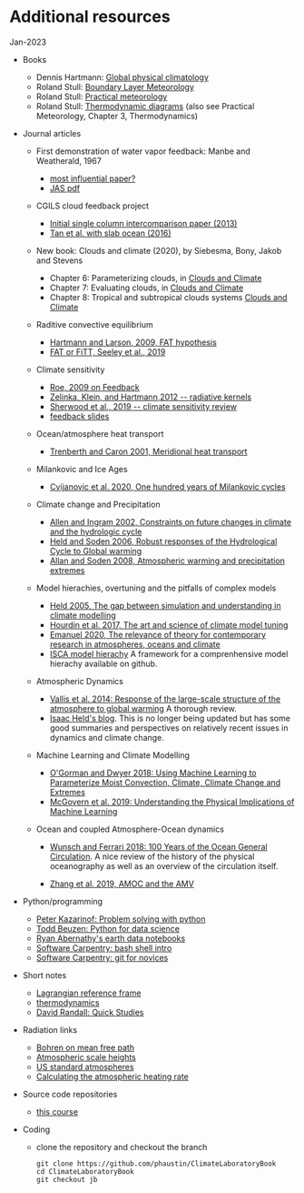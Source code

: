 # Additional resources
Jan-2023
- Books

  - Dennis Hartmann: [Global physical climatology](https://gw2jh3xr2c.search.serialssolutions.com/?sid=sersol&SS_jc=TC0001767901&title=Global%20physical%20climatology)  
  - Roland Stull: [Boundary Layer Meteorology](https://gw2jh3xr2c.search.serialssolutions.com/?sid=sersol&SS_jc=TC0000806834&title=An%20introduction%20to%20boundary%20layer%20meteorology)  
  - Roland Stull: [Practical meteorology](https://www.eoas.ubc.ca/books/Practical_Meteorology/)
  - Roland Stull: [Thermodynamic diagrams](https://www.eoas.ubc.ca/books/Practical_Meteorology/common/thermo-diagrams.html) (also see Practical Meteorology, Chapter 3, Thermodynamics)

- Journal articles

  - First demonstration of water vapor feedback: Manbe and Weatherald, 1967
    - [most influential paper?](https://www.carbonbrief.org/prof-john-mitchell-how-a-1967-study-greatly-influenced-climate-change-science)  
    - [JAS pdf](https://journals.ametsoc.org/view/journals/atsc/24/3/1520-0469_1967_024_0241_teotaw_2_0_co_2.xml)
  - CGILS cloud feedback project
    - [Initial single column intercomparison paper (2013)](https://agupubs.onlinelibrary.wiley.com/doi/pdf/10.1002/2013MS000246)
    - [Tan et al. with slab ocean (2016)](https://agupubs.onlinelibrary.wiley.com/doi/full/10.1002/2016MS000804)
  - New book: Clouds and climate (2020), by Siebesma, Bony, Jakob and Stevens
    - Chapter 6: Parameterizing clouds, in [Clouds and Climate](https://www-cambridge-org.ezproxy.library.ubc.ca/core/books/clouds-and-climate/7B47159F7B050B71625111E40795D182)
    - Chapter 7: Evaluating clouds, in [Clouds and Climate](https://www-cambridge-org.ezproxy.library.ubc.ca/core/books/clouds-and-climate/7B47159F7B050B71625111E40795D182)
    - Chapter 8: Tropical and subtropical clouds systems [Clouds and Climate](https://www-cambridge-org.ezproxy.library.ubc.ca/core/books/clouds-and-climate/7B47159F7B050B71625111E40795D182)
  - Raditive convective equilibrium 
    - [Hartmann and Larson, 2009, FAT hypothesis](https://agupubs.onlinelibrary.wiley.com/doi/epdf/10.1029/2002GL015835)
    - [FAT or FiTT, Seeley et al., 2019](https://agupubs.onlinelibrary.wiley.com/doi/full/10.1029/2018GL080096)
  - Climate sensitivity
    - [Roe, 2009 on Feedback](https://www-annualreviews-org.ezproxy.library.ubc.ca/doi/10.1146/annurev.earth.061008.134734)
    - [Zelinka, Klein, and Hartmann,2012 -- radiative kernels](https://journals.ametsoc.org/view/journals/clim/25/11/jcli-d-11-00249.1.xml)
    - [Sherwood et al., 2019 -- climate sensitivity review](https://agupubs-onlinelibrary-wiley-com.ezproxy.library.ubc.ca/doi/10.1029/2019RG000678)
    - [feedback slides](https://github.com/phaustin/ClimateLaboratoryBook/blob/jb/docs/e595_feedback.pdf)

  - Ocean/atmosphere heat transport
    - [Trenberth and Caron 2001, Meridional heat transport](https://journals.ametsoc.org/view/journals/clim/14/16/1520-0442_2001_014_3433_eomaao_2.0.co_2.xml)

  - Milankovic and Ice Ages
    - [Cvijanovic et al. 2020, One hundred years of Milankovic cycles](https://www.nature.com/articles/s41561-020-0621-2)

  - Climate change and Precipitation
    - [Allen and Ingram 2002, Constraints on future changes in climate and the hydrologic cycle](https://www.nature.com/articles/nature01092)
    - [Held and Soden 2006, Robust responses of the Hydrological Cycle to Global warming](https://journals.ametsoc.org/view/journals/clim/19/21/jcli3990.1.xml)
    - [Allan and Soden 2008, Atmospheric warming and precipitation extremes](https://science-sciencemag-org.ezproxy.library.ubc.ca/content/321/5895/1481.full)

  - Model hierachies, overtuning and the pitfalls of complex models
    - [Held 2005, The gap between simulation and understanding in climate modelling](https://journals.ametsoc.org/view/journals/bams/86/11/bams-86-11-1609.xml) 
    - [Hourdin et al. 2017, The art and science of climate model tuning](https://journals.ametsoc.org/view/journals/bams/98/3/bams-d-15-00135.1.xml)
    - [Emanuel 2020, The relevance of theory for contemporary research in atmospheres, oceans and climate](https://agupubs.onlinelibrary.wiley.com/doi/full/10.1029/2019AV000129)
    - [ISCA model hierachy](https://execlim.github.io/Isca/latest/html/) A framework for a comprenhensive model hierachy available on github.

  - Atmospheric Dynamics
    - [Vallis et al. 2014: Response of the large-scale structure of the atmosphere to global warming](https://rmets-onlinelibrary-wiley-com.ezproxy.library.ubc.ca/doi/full/10.1002/qj.2456) A thorough review.
    - [Isaac Held's blog](https://www.gfdl.noaa.gov/blog_held/). This is no longer being updated but has some good summaries and perspectives on relatively recent issues in dynamics and climate change.

  - Machine Learning and Climate Modelling
    - [O'Gorman and Dwyer 2018: Using Machine Learning to Parameterize Moist Convection, Climate, Climate Change and Extremes](https://agupubs.onlinelibrary.wiley.com/doi/full/10.1029/2018MS001351)
    - [McGovern et al. 2019: Understanding the Physical Implications of Machine Learning](https://journals.ametsoc.org/view/journals/bams/100/11/bams-d-18-0195.1.xml)

  - Ocean and coupled Atmosphere-Ocean dynamics
    - [Wunsch and Ferrari 2018: 100 Years of the Ocean General Circulation](https://journals.ametsoc.org/view/journals/amsm/59/1/amsmonographs-d-18-0002.1.xml#bib167). A nice review of the history of the physical oceanography as well as an overview of the circulation itself.

    - [Zhang et al. 2019, AMOC and the AMV](https://agupubs.onlinelibrary.wiley.com/doi/10.1029/2019RG000644)

- Python/programming

  - [Peter Kazarinof: Problem solving with python](https://atsc_web.eoas.ubc.ca/)
  - [Todd Beuzen: Python for data science](https://github.com/TomasBeuzen/python-programming-for-data-science)
  - [Ryan Abernathy's earth data notebooks](https://github.com/earth-env-data-science/earth-env-data-science-book)
  - [Software Carpentry: bash shell intro](https://swcarpentry.github.io/shell-novice/01-intro/index.html)
  - [Software Carpentry: git for novices](https://swcarpentry.github.io/git-novice)

- Short notes
  - [Lagrangian reference frame](https://www.dropbox.com/s/29itq49fw2d3bdk/lagrangian.pdf?dl=0)  
  - [thermodynamics](https://www.dropbox.com/s/9fzwukhcbad70n7/thermo.pdf?dl=0)  
  - [David Randall: Quick Studies](http://hogback.atmos.colostate.edu/group/dave/QuickStudies.html)

- Radiation links
  - [Bohren on mean free path](https://github.com/phaustin/ClimateLaboratoryBook/blob/jb/docs/bohren_mean_free_path.pdf)
  - [Atmospheric scale heights](https://a301_web.eoas.ubc.ca/week5/hydrostat.html#hydro)
  - [US standard atmospheres](https://a301_web.eoas.ubc.ca/week5/hydrostatic_balance.html)
  - [Calculating the atmospheric heating rate](https://a301_web.eoas.ubc.ca/week12/assign7b_solution.html#assign7b-solution)


- Source code repositories

  - [this course](https://github.com/phaustin/ClimateLaboratoryBook/tree/jb)

- Coding

  - clone the repository and checkout the branch

        git clone https://github.com/phaustin/ClimateLaboratoryBook
        cd ClimateLaboratoryBook
        git checkout jb
	
